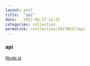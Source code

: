 ```yaml
---
layout: post
title:  "api"
date:   2017-06-27 11:31
categories: collection
permalink: /collection/20170627/api
---
```


### api
[Node.js](http://nodejs.cn/api/)
